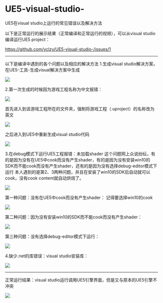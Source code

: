 # UE5-visual-studio-
UE5在visual studio上运行的常见错误以及解决方法

以下是正常运行的展示结果（正常编译和正常运行的视频），可以从visual studio编译运行UE5 project：

https://github.com/yclzy/UE5-visual-studio-/issues/1

------------------------------------------------------------------------------------------------------------------------------
以下是编译中遇到的各个问题以及相应的解决方法
1.生成visual studio解决方案，在UE5-工具-生成visual解决方案中生成

![](https://github.com/yclzy/UE5-visual-studio-/blob/main/images/%E7%94%9F%E6%88%90visual%20studio%E8%A7%A3%E5%86%B3%E6%96%B9%E6%A1%88new.png)

2.第一次生成的时候因为游戏工程名称为中文报错：

![](https://github.com/yclzy/UE5-visual-studio-/blob/main/images/%E4%B8%AD%E6%96%87%E5%90%8D%E7%A7%B0%E6%8A%A5%E9%94%99.png)

  首先进入到该游戏工程所在的文件夹，强制将游戏工程（.uproject）的名称改为英文
  
![](https://github.com/yclzy/UE5-visual-studio-/blob/main/images/%E4%B8%AD%E6%96%87%E5%90%8D%E7%A7%B0%E6%8A%A5%E9%94%99%E8%A7%A3%E5%86%B3%E6%96%B9%E6%A1%88.png)

  之后进入到UE5中重新生成visual studio代码
  
![](https://github.com/yclzy/UE5-visual-studio-/blob/main/images/%E4%B8%AD%E6%96%87%E5%90%8D%E7%A7%B0%E6%8A%A5%E9%94%99%E8%A7%A3%E5%86%B3%E6%96%B9%E6%A1%882.png)

3.在debug模式下运行UE5工程报错：未加载shader
  这个问题网上众说纷纭，有的是因为没有在UE5中cook而没有产生shader，有的是因为没有安装win10的SDK而不能cook而没有产生shader，还有的是因为没有选择debug-editor模式下运行
  本人遇到的是第2、3两种问题，并且在安装了win10的SDK后自动就可以cook，没有cook content就自动烘焙了。
  
![](https://github.com/yclzy/UE5-visual-studio-/blob/main/images/%E6%9C%AA%E5%8A%A0%E8%BD%BDshader%E6%8A%A5%E9%94%99.png)
  
  第一种问题：没有在UE5中cook而没有产生shader：
  记得要选择win10的cook
  
![](https://github.com/yclzy/UE5-visual-studio-/blob/main/images/%E7%83%98%E7%84%99%E5%86%85%E5%AE%B9.png)

  第二种问题：因为没有安装win10的SDK而不能cook而没有产生shader：
  
![](https://github.com/yclzy/UE5-visual-studio-/blob/main/images/%E5%AE%89%E8%A3%85win10%20SDK.png)

  第三种问题：没有选择debug-editor模式下运行：
  
![](https://github.com/yclzy/UE5-visual-studio-/blob/main/images/%E9%80%89%E6%8B%A9debug%20editor.png)

4.缺少.net的库错误：visual studio安装库：

![](https://github.com/yclzy/UE5-visual-studio-/blob/main/images/%E2%80%98.net%E2%80%99%E6%8A%A5%E9%94%99.png)

---------------------------------------------------------------------------------------------------------------------
正常运行结果：visual studio运行调用UE5引擎界面，但是又与原本的UE5引擎不冲突

![](https://github.com/yclzy/UE5-visual-studio-/blob/main/images/%E6%AD%A3%E5%B8%B8%E5%90%AF%E5%8A%A8%E6%88%AA%E5%9B%BE.png)
